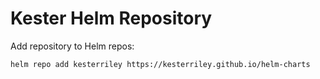 # Kester Helm Repository

Add repository to Helm repos:

```bash
helm repo add kesterriley https://kesterriley.github.io/helm-charts
```